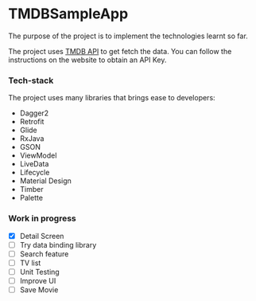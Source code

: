 # TMDBSampleApp
The purpose of the project is to implement the technologies learnt so far. 

The project uses [TMDB API](https://www.themoviedb.org/documentation/api) to get fetch the data.
You can follow the instructions on the website to obtain an API Key.

### Tech-stack
The project uses many libraries that brings ease to developers:
* Dagger2
* Retrofit
* Glide
* RxJava
* GSON
* ViewModel
* LiveData
* Lifecycle
* Material Design
* Timber
* Palette

### Work in progress
- [x] Detail Screen
- [ ] Try data binding library
- [ ] Search feature
- [ ] TV list
- [ ] Unit Testing
- [ ] Improve UI
- [ ] Save Movie
